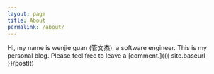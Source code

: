 ```yaml
---
layout: page
title: About
permalink: /about/
---
```


Hi, my name is wenjie guan (管文杰), a software engineer. This is my personal blog. Please feel free to leave a [comment.]({{ site.baseurl }}/postIt)